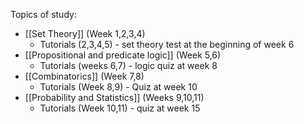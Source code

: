 Topics of study:
- [[Set Theory]] (Week 1,2,3,4)
	- Tutorials (2,3,4,5) - set theory test at the beginning of week 6
- [[Propositional and predicate logic]] (Week 5,6)
	- Tutorials (weeks 6,7) - logic quiz at week 8 
- [[Combinatorics]] (Week 7,8)
	- Tutorials (Week 8,9) - Quiz at week 10
- [[Probability and Statistics]] (Weeks 9,10,11)
	- Tutorials (Week 10,11) - quiz at week 15